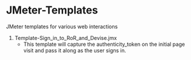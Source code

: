 JMeter-Templates
================

JMeter templates for various web interactions

1) Template-Sign_in_to_RoR_and_Devise.jmx
     - This template will capture the authenticity_token on the initial page visit and pass it along as the user signs in.
